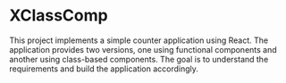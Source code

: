 # XClassComp

This project implements a simple counter application using React. The application provides two versions, one using functional components and another using class-based components. The goal is to understand the requirements and build the application accordingly.

